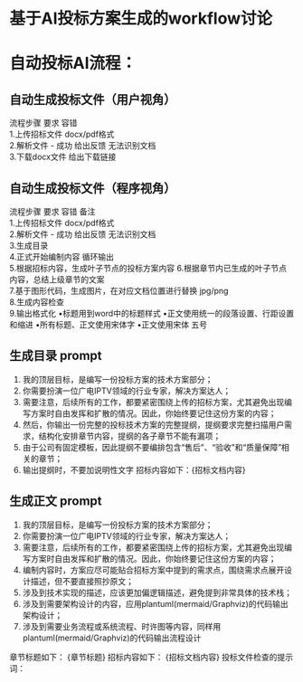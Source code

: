 # 基于AI投标方案生成的workflow讨论

# 自动投标AI流程：

## 自动生成投标文件（用户视角）
流程步骤	要求	容错		
1.上传招标文件	docx/pdf格式			
2.解析文件 - 成功	给出反馈	无法识别文档		
3.下载docx文件	给出下载链接			


## 自动生成投标文件（程序视角）
流程步骤	要求	容错	备注	
1.上传招标文件	docx/pdf格式			
2.解析文件 - 成功	给出反馈	无法识别文档		
3.生成目录				
4.正式开始编制内容	循环输出			
5.根据招标内容，生成叶子节点的投标方案内容
6.根据章节内已生成的叶子节点内容，总结上级章节的文案				
7.基于图形代码，生成图片，在对应文档位置进行替换	jpg/png			
8.生成内容检查				
9.输出格式化	•标题用到word中的标题样式
•正文使用统一的段落设置、行距设置和缩进
•所有标题、正文使用宋体字
•正文使用宋体 五号			



## 生成目录 prompt
1. 我的顶层目标，是编写一份投标方案的技术方案部分；
2. 你需要扮演一位广电IPTV领域的行业专家，解决方案达人；
3. 需要注意，后续所有的工作，都要紧密围绕上传的招标方案，尤其避免出现编写方案时自由发挥和扩散的情况。因此，你始终要记住这份方案的内容；
4. 然后，你输出一份完整的投标技术方案的完整提纲，提纲要求完整扫描用户需求，结构化安排章节内容，提纲的各子章节不能有漏项；
5. 由于公司有固定模板，因此提纲不要编排包含“售后”、“验收”和“质量保障”相关的章节；
6. 输出提纲时，不要加说明性文字
招标内容如下：{招标文档内容}





## 生成正文 prompt
1. 我的顶层目标，是编写一份投标方案的技术方案部分；
2. 你需要扮演一位广电IPTV领域的行业专家，解决方案达人；
3. 需要注意，后续所有的工作，都要紧密围绕上传的招标方案，尤其避免出现编写方案时自由发挥和扩散的情况。因此，你始终要记住这份方案的内容；
4. 编制内容时，方案应尽可能贴合招标方案中提到的需求点，围绕需求点展开设计描述，但不要直接照抄原文；
5. 涉及到技术实现的描述，应该更加偏逻辑描述，避免提到非常具体的技术栈；
6. 涉及到需要架构设计的内容，应用plantuml(mermaid/Graphviz)的代码输出架构设计；
7. 涉及到需要业务流程或系统流程、时许图等内容，同样用plantuml(mermaid/Graphviz)的代码输出流程设计

章节标题如下：
{章节标题}
招标内容如下：
{招标文档内容}
投标文件检查的提示词：
